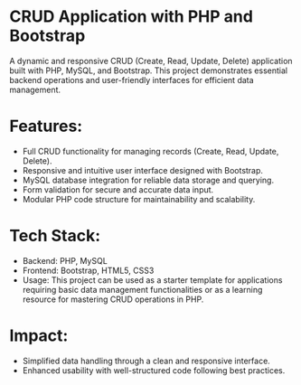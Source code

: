 # CRUD Application with PHP and Bootstrap
A dynamic and responsive CRUD (Create, Read, Update, Delete) application built with PHP, MySQL, and Bootstrap. This project demonstrates essential backend operations and user-friendly interfaces for efficient data management.

# Features:
- Full CRUD functionality for managing records (Create, Read, Update, Delete).
- Responsive and intuitive user interface designed with Bootstrap.
- MySQL database integration for reliable data storage and querying.
- Form validation for secure and accurate data input.
- Modular PHP code structure for maintainability and scalability.

# Tech Stack:
- Backend: PHP, MySQL
- Frontend: Bootstrap, HTML5, CSS3
- Usage:
This project can be used as a starter template for applications requiring basic data management functionalities or as a learning resource for mastering CRUD operations in PHP.

# Impact:
- Simplified data handling through a clean and responsive interface.
- Enhanced usability with well-structured code following best practices.
